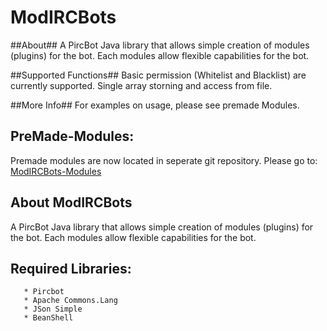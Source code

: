 ModIRCBots
==========

##About##
A PircBot Java library that allows simple creation of modules (plugins) for the bot.
Each modules allow flexible capabilities for the bot.

##Supported Functions##
Basic permission (Whitelist and Blacklist) are currently supported.
Single array storning and access from file.

##More Info##
For examples on usage, please see premade Modules.

## PreMade-Modules: ##
Premade modules are now located in seperate git repository.
Please go to: [ModIRCBots-Modules](https://www.github.com/SuperKaitoKid/ModIRCBots-Modules)

## About ModIRCBots ##
A PircBot Java library that allows simple creation of modules (plugins) for the bot.
Each modules allow flexible capabilities for the bot.


## Required Libraries: ##
	   * Pircbot
	   * Apache Commons.Lang
	   * JSon Simple
	   * BeanShell


